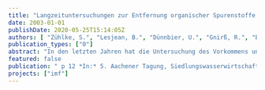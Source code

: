 ```yaml
---
title: "Langzeituntersuchungen zur Entfernung organischer Spurenstoffe mit zwei Membranbelebungsanlagen im Vergleich zu einem konventionellen Klärwerk"
date: 2003-01-01
publishDate: 2020-05-25T15:14:05Z
authors: [ "Zühlke, S.", "Lesjean, B.", "Dünnbier, U.", "Gnirß, R.", "Buisson, H." ]
publication_types: ["0"]
abstract: "In den letzten Jahren hat die Untersuchung des Vorkommens und Verhaltens von Arzneistoffen und endokrin wirksamen Substanzen in der Umwelt zunehmend an Bedeutung gewonnen (Daughton and Ternes, 1999; Kümmerer, 2001; Heberer, 2002). Verschiedene Studien zeigten, dass abwasserbürtige Verbindungen zum Teil nicht oder nicht vollständig durch die Behandlung des Abwassers entfernt werden (Heberer, 2002; Ternes, 1998; Daughton and Ternes, 1999). Somit  können unter anderem Humanpharmazeutika und deren Metabolite über Kläranlagenabläufe in die aquatische Umwelt gelangen. Da die Wirkschwelle solcher Verbindungen zum Teil schon in sehr geringer Konzentration erreicht wird (z.B. Ethinylestradiol - Purdom et al., 1994) oder die Datenlage hierzu unzureichend ist, gewinnt die Entfernung der Spurenstoffe während der Abwasserbehandlung immer mehr an Bedeutung. Membranbelebungsanlagen könnten hier einen verbesserten Rückhalt bewirken. Neben der biologischen Phosphor- und Stickstoffentfernung (Gnirss et al., 2003; Lesjean et al., 2002) war es Ziel dieses Forschungsprojektes, die Entfernung von ausgewählten organischen Spurenstoffen in zwei Membranbelebungsanlagen im Vergleich zu einem konventionellen Klärwerk zu untersuchen."
featured: false
publication: " p 12 *In:* 5. Aachener Tagung, Siedlungswasserwirtschaft und Verfahrentechnik. Aachen, Germany. 30.09.-01.10.2003"
projects: ["imf"]
---
```


